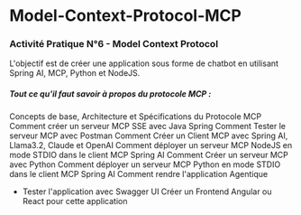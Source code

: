 # Model-Context-Protocol-MCP
### Activité Pratique N°6 - Model Context Protocol

L'objectif est de créer une application sous forme de chatbot en utilisant Spring AI, MCP, Python et NodeJS.

##### Tout ce qu'il faut savoir à propos du protocole MCP :
  Concepts de base, 
  Architecture et Spécifications du Protocole MCP 
  Comment créer un serveur MCP SSE avec Java Spring
  Comment Tester le serveur MCP avec Postman
  Comment Créer un Client MCP avec Spring AI, Llama3.2, Claude et OpenAI
  Comment déployer un serveur MCP NodeJS en mode STDIO dans le client MCP Spring AI 
  Comment Créer un serveur MCP avec Python
  Comment déployer un serveur MCP Python en mode STDIO dans le client MCP Spring AI 
  Comment rendre l'application Agentique
- Tester l'application avec Swagger UI 
Créer un Frontend Angular ou React pour cette application
